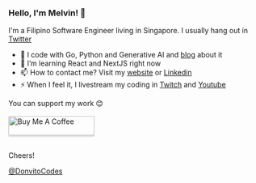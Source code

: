 ### Hello, I'm Melvin! 👋

I'm a Filipino Software Engineer living in Singapore. I usually hang out in [Twitter](x.com/donvito)

- 🔭 I code with Go, Python and Generative AI and [blog](blog.donvitocodes.com) about it
- 🌱 I’m learning React and NextJS right now
- 📫 How to contact me? Visit my [website](donvitocodes.com) or [Linkedin](https://www.linkedin.com/in/melvinvivas/)
- ⚡ When I feel it, I livestream my coding in [Twitch](twitch.tv/donvitocodes) and [Youtube](youtube.com/donvitocodes)

You can support my work 😊 <br/><br/>
<a href="https://www.buymeacoffee.com/donvitocodes" target="_blank"><img src="https://cdn.buymeacoffee.com/buttons/v2/default-yellow.png" alt="Buy Me A Coffee" style="height: 38px !important;width: 170px !important;box-shadow: 0px 3px 2px 0px rgba(190, 190, 190, 0.5) !important;-webkit-box-shadow: 0px 3px 2px 0px rgba(190, 190, 190, 0.5) !important;" ></a><br/><br/>

Cheers!

[@DonvitoCodes](donvitocodes.com)

<!--
**donvito/donvito** is a ✨ _special_ ✨ repository because its `README.md` (this file) appears on your GitHub profile.

Here are some ideas to get you started:

- 🔭 I’m currently working on ...
- 🌱 I’m currently learning ...
- 👯 I’m looking to collaborate on ...
- 🤔 I’m looking for help with ...
- 💬 Ask me about ...
- 📫 How to reach me: ...
- 😄 Pronouns: ...
- ⚡ Fun fact: ...
-->
